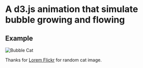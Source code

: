 # A d3.js animation that simulate bubble growing and flowing

## Example

![Bubble Cat](bubble_cat.gif)

Thanks for [Lorem Flickr](https://loremflickr.com/) for random cat image.
